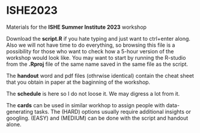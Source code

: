 # ISHE2023

Materials for the **ISHE Summer Institute 2023** workshop

Download the **script.R** if you hate typing and just want to ctrl+enter along. Also we will not have time to do everything, so browsing this file is a possibility for those who want to check how a 5-hour version of the workshop would look like. You may want to start by running the R-studio from the **.Rproj** file of the same name saved in the same file as the script.

The **handout** word and pdf files (othrwise identical) contain the cheat sheet that you obtain in paper at the baginning of the workshop.

The **schedule** is here so I do not loose it. We may digress a lot from it.

The **cards** can be used in similar workhop to assign people with data-generating tasks. The (HARD) options usually require additional insights or googling. (EASY) and (MEDIUM) can be done with the script and handout alone.
